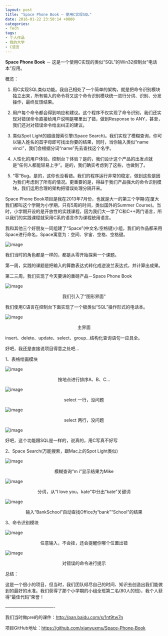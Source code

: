 ```yaml
---
layout: post
title: "Space Phone Book – 使用C实现SQL"
date: 2016-01-22 23:50:14 +0800
categories:
- Tech
tags:
- 个人作品
- 我的大学
- C语言
---
```



**Space Phone Book** － 这是一个使用C实现的类似“SQL”的Win32控制台“电话本”应用。

概览：

1. 用C实现SQL类似功能。我自己相处了一个简单的架构，就是把命令识别模块独立出来，所有输入的命令将又这个命令识别模块统一进行分词、识别、分发操作，最终反馈结果。

2. 用户每个命令都会得到响应和建议。这个程序不仅实现了命令识别，我们还实现对错误命令直接给用户说明是哪里出了错，做到Response to ANY，甚至，我们还对对错误命令给出纠正的建议。

3. 类似Spot Light的超级搜索引擎(Space Search)。我们实现了模糊查询，你可以输入姓名的首字母即可找出你要的结果，同时，当你输入类似“name vinci”，我们会根据分词“name”先去查找这个名字。

4. 人性化的用户体验。控制台？体验？是的，我们设计这个产品的出发点就是“任何人都能轻易上手”。是的，我们确实考虑到了这些，也做到了。

5. “零”Bug。是的，这你也没看错。我们的程序运行非常的稳定，做到这些是因为我们考虑到了所有的情况。更重要的是，得益于我们产品强大的命令识别模块，我们运用合理的架构把错误处理分隔开来。

 

Space Phone Book项目是我在2013年7月份，也就是大一的第三个学期(在厦大我们都叫这个学期为小学期，只有5周的时间，类似国外的Summer Course)。当时，小学期开设的是开放性的实践课程，因为我们大一学了C和C++两门语言，所以我们的实践课程就采用C系的语言作为课程统用语言。

我和其他三个好朋友一同组建了“Space”(中文名:空格键)小组，我们的作品都采用Space进行命名，Space寓意为：空间、宇宙、空格、空格键。

![image](/uploads/space-phone-book/space-phone-book-1.jpg)

我们当时的角色都是一样的，都是从零开始探索一个课题。

<!-- more -->

第一周，实践的课题是把输入的算数表达式转化成逆波兰表达式，并计算出成果。

第二三周，我们实现了今天要讲的重磅产品－Space Phone Book

![image](/uploads/space-phone-book/space-phone-book-2.png)

<center>我们引入了“图形界面”</center>

 

我们使用C语言在控制台下面实现了一个极类似“SQL”操作形式的电话本。

![image](/uploads/space-phone-book/space-phone-book-3.png)

<center>主界面</center>

 

insert、delete、update、select、group…结构化查询语句一应具全。

好吧，我还是直接说项目得意之处吧…

1、表格绘画模块


![image](/uploads/space-phone-book/space-phone-book-4.png)

<center>按地点进行排序A、B、C…</center>


![image](/uploads/space-phone-book/space-phone-book-5.png)

<center>select 一行，没问题</center>

![image](/uploads/space-phone-book/space-phone-book-6.png)


<center>select 两行，没问题</center>

![image](/uploads/space-phone-book/space-phone-book-7.png)

好吧，这个功能跟SQL是一样的，说真的，用C写真不好写

2、Space Search(万能搜索，跟Mac上的Spot Light类似)

![image](/uploads/space-phone-book/space-phone-book-8.png)

<center>模糊查询“m i”显示结果为Mike</center>

![image](/uploads/space-phone-book/space-phone-book-9.png)

<center>分词，从“I love you，kate”中分出“kate”关键词</center>

![image](/uploads/space-phone-book/space-phone-book-10.png)

<center>输入“BankSchool”自动查找Office为“bank”“School”的结果</center>

3、命令识别模块

![image](/uploads/space-phone-book/space-phone-book-11.png)

<center>任意输入，不会挂，还会提醒你哪个位置出错</center>

![image](/uploads/space-phone-book/space-phone-book-12.png)

<center>对错误的命令进行提示</center>

总结：

这是一个很小的项目，但当时，我们团队倾尽自己的时间、知识去创造出我们能做到的最好的水准。我们获得了那个小学期的小组全班第二名(80人的班)，我个人获得“最佳代码”荣誉！

———————————-

我们当时做pre的的课件：http://pan.baidu.com/s/1nt9tw7n

项目GitHub地址：https://github.com/xianyuxmu/Space-Phone-Book